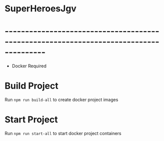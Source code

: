 # SuperHeroesJgv

# --------------------------------------------------------------------------------------
* Docker Required
# Build Project
Run `npm run build-all` to create docker project images

# Start Project
Run `npm run start-all` to start docker project containers
